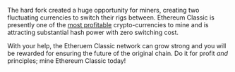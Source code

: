 The hard fork created a huge opportunity for miners, creating two fluctuating currencies to switch their rigs between. Ethereum Classic is presently one of the [most profitable](http://whattomine.com/) crypto-currencies to mine and is attracting substantial hash power with zero switching cost.

With your help, the Etheruem Classic network can grow strong and you will be rewarded for ensuring the future of the original chain. Do it for profit *and* principles; mine Ethereum Classic today!
